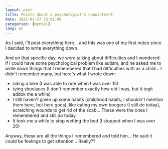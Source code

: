 ```yaml
---
layout: post
title: Points about a psychologist's appointment
date: 2025-02-27 23:01:00
categories: [mental]
lang: en
---
```


As I said, I'll post everything here... and this was one of my first notes since I decided to write everything down.

And on that specific day, we were talking about difficulties and I wondered if I could have some psychological problem like autism, and he asked me to write down things that I remembered that I had difficulties with as a child... I didn't remember many, but here's what I wrote down:

* riding a bike (I was able to ride when I was over 15)
* tying shoelaces (I don't remember exactly how old I was, but it togit addok me a while)
* I still haven't given up some habits (childhood habits, I shouldn't mention them here, but here goes), like eating my own boogers (I still do today), scratching wounds to get rid of the scab... These were the ones I remembered and still do today.
* It took me a while to stop wetting the bed (I stopped when I was over 20)

Anyway, these are all the things I remembered and told him... He said it could be feelings to get attention... Really??